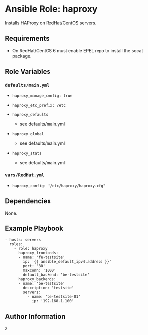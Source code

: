 # Ansible Role: haproxy

Installs HAProxy on RedHat/CentOS servers.

## Requirements

- On RedHat/CentOS 6 must enable EPEL repo to install the socat package.

## Role Variables

### `defaults/main.yml`

* `haproxy_manage_config: true`
* `haproxy_etc_prefix: /etc`

* `haproxy_defaults`
    - see defaults/main.yml

* `haproxy_global`
    - see defaults/main.yml

* `haproxy_stats`
    - see defaults/main.yml

### `vars/RedHat.yml`

* `haproxy_config: "/etc/haproxy/haproxy.cfg"`

## Dependencies

None.

## Example Playbook

    - hosts: servers
      roles:
        - role: haproxy
          haproxy_frontends:
          - name: 'fe-testsite'
            ip: '{{ ansible_default_ipv4.address }}'
            port: '80'
            maxconn: '1000'
            default_backend: 'be-testsite'
          haproxy_backends:
          - name: 'be-testsite'
            description: 'testsite'
            servers:
              - name: 'be-testsite-01'
                ip: '192.168.1.100'

## Author Information

z
